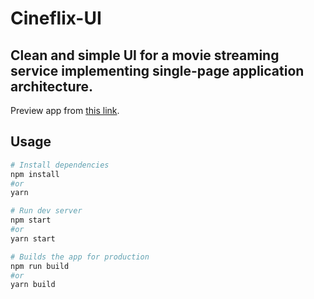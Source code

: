 # Cineflix-UI

## Clean and simple UI for a movie streaming service implementing single-page application architecture.

Preview app from [this link](https://cineflix-ui.netlify.app/movies).

## Usage

```bash
# Install dependencies
npm install
#or
yarn

# Run dev server
npm start
#or
yarn start

# Builds the app for production
npm run build
#or
yarn build
```
